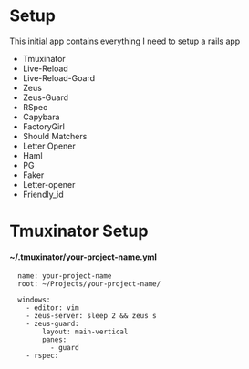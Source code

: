 
# Setup
This initial app contains everything I need to setup a rails app

* Tmuxinator
* Live-Reload
* Live-Reload-Goard
* Zeus
* Zeus-Guard
* RSpec
* Capybara
* FactoryGirl
* Should Matchers
* Letter Opener
* Haml
* PG
* Faker
* Letter-opener
* Friendly_id


# Tmuxinator Setup

#### ~/.tmuxinator/your-project-name.yml

```
  name: your-project-name
  root: ~/Projects/your-project-name/

  windows:
    - editor: vim
    - zeus-server: sleep 2 && zeus s
    - zeus-guard:
        layout: main-vertical
        panes:
          - guard
    - rspec:

```
